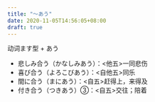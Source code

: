 ```yaml
---
title: "～あう"
date: 2020-11-05T14:56:05+08:00
draft: true
---
```


动词ます型 + あう

- 悲しみ合う（かなしみあう）：<他五>一同悲伤
- 喜び合う（よろこびあう）：<自他五>同乐
- 間に合う（まにあう）：<自五>赶得上，来得及
- 付き合う（つきあう）③：<自五>交往；陪着
